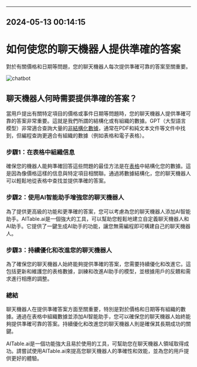

---------------------------------------------
2024-05-13 00:14:15
---------------------------------------------

# 如何使您的聊天機器人提供準確的答案

對於有關價格和日期等問題，您的聊天機器人每次提供準確可靠的答案至關重要。

![chatbot](https://assets-global.website-files.com/637e5037f3ef83b76dcfc8f9/6504b987c757273e29caedab_Blog%20headers.png)

聊天機器人何時需要提供準確的答案？
--------------------------------------------------

當用戶提出有關特定項目的價格或事件日期等問題時，您的聊天機器人提供準確可靠的答案非常重要。這就是我們所謂的結構化或有組織的數據。GPT（大型語言模型）非常適合查詢大量的[非結構化數據](https://www.youtube.com/watch?v=eWKnezZp9qk)，通常在PDF和純文本文件等文件中找到，但編程查詢更適合有組織的數據（例如表格和電子表格）。

### 步驟1：在表格中組織信息

確保您的機器人能夠準確回答這些問題的最佳方法是在[表格](https://botpress.com/docs/cloud/studio/tables/)中結構化您的數據。這是因為像價格這樣的信息與特定項目相關聯。通過將數據結構化，您的聊天機器人可以輕鬆地從表格中查找並提供準確的答案。

### 步驟2：使用AI智能助手增強您的聊天機器人

為了提供更高級的功能和更準確的答案，您可以考慮為您的聊天機器人添加AI智能助手。AITable.ai是一個強大的工具，可以幫助您輕鬆地建立自定義聊天機器人和AI助手。它提供了一鍵生成AI助手的功能，讓您無需編程即可構建自己的聊天機器人。

### 步驟3：持續優化和改進您的聊天機器人

為了確保您的聊天機器人始終能夠提供準確的答案，您需要持續優化和改進它。這包括更新和維護您的表格數據，訓練和改進AI助手的模型，並根據用戶的反饋和需求進行相應的調整。

### 總結

聊天機器人在提供準確答案方面至關重要，特別是對於價格和日期等有組織的數據。通過在表格中組織數據並添加AI智能助手，您可以確保您的聊天機器人始終能夠提供準確可靠的答案。持續優化和改進您的聊天機器人則是確保其長期成功的關鍵。

AITable.ai是一個功能強大且易於使用的工具，可幫助您在聊天機器人領域取得成功。請嘗試使用AITable.ai來提高您聊天機器人的準確性和效能，並為您的用戶提供更好的體驗。